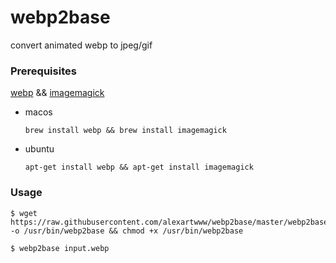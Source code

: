 # webp2base
convert animated webp to jpeg/gif

### Prerequisites

[webp](https://developers.google.com/speed/webp/download) && [imagemagick](https://imagemagick.org/script/download.php)

- macos

   `brew install webp && brew install imagemagick`

- ubuntu

  `apt-get install webp && apt-get install imagemagick`

### Usage

```
$ wget https://raw.githubusercontent.com/alexartwww/webp2base/master/webp2base -o /usr/bin/webp2base && chmod +x /usr/bin/webp2base

$ webp2base input.webp
```


